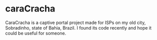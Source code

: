 # caraCracha
CaraCracha is a captive portal project made for ISPs on my old city, Sobradinho, state of Bahia, Brazil. I found its code recently and hope it could be useful for someone.
